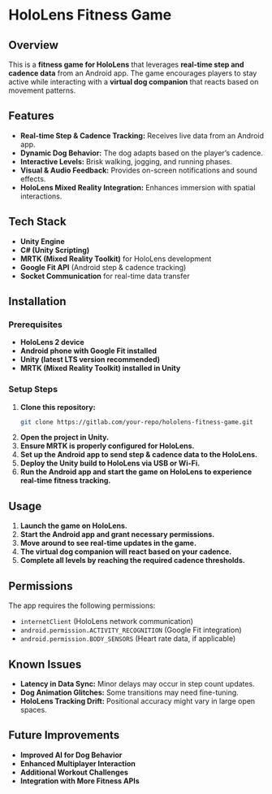 # **HoloLens Fitness Game**

## **Overview**
This is a **fitness game for HoloLens** that leverages **real-time step and cadence data** from an Android app. The game encourages players to stay active while interacting with a **virtual dog companion** that reacts based on movement patterns.

## **Features**
- **Real-time Step & Cadence Tracking:** Receives live data from an Android app.
- **Dynamic Dog Behavior:** The dog adapts based on the player’s cadence.
- **Interactive Levels:** Brisk walking, jogging, and running phases.
- **Visual & Audio Feedback:** Provides on-screen notifications and sound effects.
- **HoloLens Mixed Reality Integration:** Enhances immersion with spatial interactions.

## **Tech Stack**
- **Unity Engine**
- **C# (Unity Scripting)**
- **MRTK (Mixed Reality Toolkit)** for HoloLens development
- **Google Fit API** (Android step & cadence tracking)
- **Socket Communication** for real-time data transfer

## **Installation**
### **Prerequisites**
- **HoloLens 2 device**
- **Android phone with Google Fit installed**
- **Unity (latest LTS version recommended)**
- **MRTK (Mixed Reality Toolkit) installed in Unity**

### **Setup Steps**
1. **Clone this repository:**
   ```bash
   git clone https://gitlab.com/your-repo/hololens-fitness-game.git
   ```
2. **Open the project in Unity.**
3. **Ensure MRTK is properly configured for HoloLens.**
4. **Set up the Android app to send step & cadence data to the HoloLens.**
5. **Deploy the Unity build to HoloLens via USB or Wi-Fi.**
6. **Run the Android app and start the game on HoloLens to experience real-time fitness tracking.**

## **Usage**
1. **Launch the game on HoloLens.**
2. **Start the Android app and grant necessary permissions.**
3. **Move around to see real-time updates in the game.**
4. **The virtual dog companion will react based on your cadence.**
5. **Complete all levels by reaching the required cadence thresholds.**

## **Permissions**
The app requires the following permissions:
- `internetClient` (HoloLens network communication)
- `android.permission.ACTIVITY_RECOGNITION` (Google Fit integration)
- `android.permission.BODY_SENSORS` (Heart rate data, if applicable)

## **Known Issues**
- **Latency in Data Sync:** Minor delays may occur in step count updates.
- **Dog Animation Glitches:** Some transitions may need fine-tuning.
- **HoloLens Tracking Drift:** Positional accuracy might vary in large open spaces.

## **Future Improvements**
- **Improved AI for Dog Behavior**
- **Enhanced Multiplayer Interaction**
- **Additional Workout Challenges**
- **Integration with More Fitness APIs**


